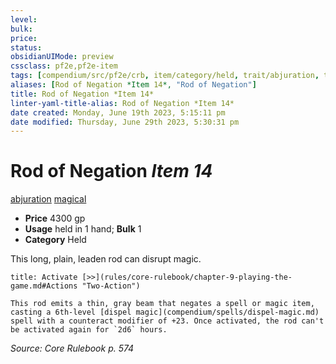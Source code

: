 ```yaml
---
level:
bulk:
price:
status:
obsidianUIMode: preview
cssclass: pf2e,pf2e-item
tags: [compendium/src/pf2e/crb, item/category/held, trait/abjuration, trait/magical]
aliases: [Rod of Negation *Item 14*, "Rod of Negation"]
title: Rod of Negation *Item 14*
linter-yaml-title-alias: Rod of Negation *Item 14*
date created: Monday, June 19th 2023, 5:15:11 pm
date modified: Thursday, June 29th 2023, 5:30:31 pm
---
```


# Rod of Negation *Item 14*

[abjuration](rules/traits/abjuration.md) [magical](rules/traits/magical.md)  

- **Price** 4300 gp
- **Usage** held in 1 hand; **Bulk** 1
- **Category** Held

This long, plain, leaden rod can disrupt magic.

```ad-embed-ability
title: Activate [>>](rules/core-rulebook/chapter-9-playing-the-game.md#Actions "Two-Action")

This rod emits a thin, gray beam that negates a spell or magic item, casting a 6th-level [dispel magic](compendium/spells/dispel-magic.md) spell with a counteract modifier of +23. Once activated, the rod can't be activated again for `2d6` hours.
```

*Source: Core Rulebook p. 574*
